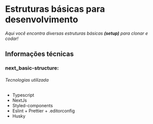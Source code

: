 # Estruturas básicas para desenvolvimento

_Aqui você encontra diversas estruturas básicas ***(setup)*** para clonar e codar!_

## Informações técnicas

### next_basic-structure:

###### Tecnologias utilizada

- Typescript
- NextJs
- Styled-components
- Eslint + Prettier + .editorconfig
- Husky
